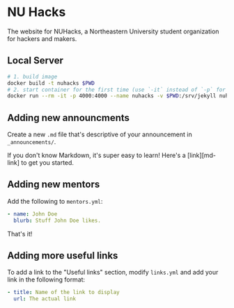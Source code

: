 NU Hacks
=======

The website for NUHacks, a Northeastern University student organization for hackers and makers.

## Local Server

```bash
# 1. build image
docker build -t nuhacks $PWD
# 2. start container for the first time (use `-it` instead of `-p` for process to ocupy terminal)
docker run --rm -it -p 4000:4000 --name nuhacks -v $PWD:/srv/jekyll nuhacks
```

## Adding new announcments
Create a new `.md` file that's descriptive of your announcement in `_announcements/`.

If you don't know Markdown, it's super easy to learn! Here's a [link][md-link] to get you started.

## Adding new mentors
Add the following to `mentors.yml`:
```yml
- name: John Doe
  blurb: Stuff John Doe likes.
```

That's it!

## Adding more useful links
To add a link to the "Useful links" section, modify `links.yml` and add your link in the following format:
```yml
- title: Name of the link to display
  url: The actual link
```
